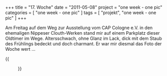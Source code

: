 +++
title = "17. Woche"
date = "2011-05-08"
project = "one week - one pic"
categories = [ "one week - one pic" ]
tags = [ "projekt", "one week - one pic" ]
+++

Am Freitag auf dem Weg zur Ausstellung vom CAP Cologne e.V. in den ehemaligen Nippeser Clouth-Werken stand mir auf einem Parkplatz dieser Oldtimer im Wege. Altersschwach, ohne Glanz im Lack, dick mit dem Staub des Frühlings bedeckt und doch charmant. Er war mir diesmal das Foto der Woche wert ...

{{<figure src="/images/1week1pic/20110506-175835-003.jpg" title="Aus besseren Zeiten ...">}}
